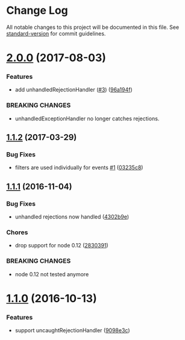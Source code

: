 # Change Log

All notable changes to this project will be documented in this file. See [standard-version](https://github.com/conventional-changelog/standard-version) for commit guidelines.

<a name="2.0.0"></a>
# [2.0.0](https://github.com/tapppi/async-exit-hook/compare/v1.1.2...v2.0.0) (2017-08-03)


### Features

* add unhandledRejectionHandler ([#3](https://github.com/tapppi/async-exit-hook/issues/3)) ([96a194f](https://github.com/tapppi/async-exit-hook/commit/96a194f))


### BREAKING CHANGES

* unhandledExceptionHandler no longer
catches rejections.



<a name="1.1.2"></a>
## [1.1.2](https://github.com/tapppi/async-exit-hook/compare/v1.1.1...v1.1.2) (2017-03-29)


### Bug Fixes

* filters are used individually for events [#1](https://github.com/tapppi/async-exit-hook/issues/1) ([03235c8](https://github.com/tapppi/async-exit-hook/commit/03235c8))



<a name="1.1.1"></a>
## [1.1.1](https://github.com/tapppi/async-exit-hook/compare/v1.1.0...v1.1.1) (2016-11-04)


### Bug Fixes

* unhandled rejections now handled ([4302b9e](https://github.com/tapppi/async-exit-hook/commit/4302b9e))


### Chores

* drop support for node 0.12 ([2830391](https://github.com/tapppi/async-exit-hook/commit/2830391))


### BREAKING CHANGES

* node 0.12 not tested anymore



<a name="1.1.0"></a>
# [1.1.0](https://github.com/tapppi/async-exit-hook/compare/v1.0.0...v1.1.0) (2016-10-13)


### Features

* support uncaughtRejectionHandler ([9098e3c](https://github.com/tapppi/async-exit-hook/commit/9098e3c))
